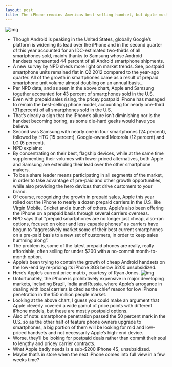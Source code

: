 ```yaml
---
layout: post
title: The iPhone remains Americas best-selling handset, but Apple must double down on prepaid
---
```

![img](http://media.idownloadblog.com/wp-content/uploads/2012/08/NPD-smartphone-market-Q212-chart-001.jpg)
* Though Android is peaking in the United States, globally Google’s platform is widening its lead over the iPhone and in the second quarter of this year accounted for an IDC-estimated two-thirds of all smartphones sold, mainly thanks to Samsung whose Android handsets represented 44 percent of all Android smartphone shipments.
* A new survey by NPD sheds more light on market trends. See, postpaid smartphone units remained flat in Q2 2012 compared to the year-ago quarter. All of the growth in smartphones came as a result of prepaid smartphone unit volume almost doubling on an annual basis…
* Per NPD data, and as seen in the above chart, Apple and Samsung together accounted for 43 percent of smartphones sold in the U.S.
* Even with prepaid sales rising, the pricey postpaid iPhone has managed to remain the best-selling phone model, accounting for nearly one-third (31 percent) of all smartphones sold in the U.S.
* That’s clearly a sign that the iPhone’s allure isn’t diminishing nor is the handset becoming boring, as some die-hard geeks would have you believe.
* Second was Samsung with nearly one in four smartphones (24 percent), followed by HTC (15 percent), Google-owned Motorola (12 percent) and LG (6 percent).
* NPD explains:
* By concentrating on their best, flagship devices, while at the same time supplementing their volumes with lower priced alternatives, both Apple and Samsung are extending their lead over the other smartphone makers.
* To be a share leader means participating in all segments of the market, in order to take advantage of pre-paid and other growth opportunities, while also providing the hero devices that drive customers to your brand.
* Of course, recognizing the growth in prepaid sales, Apple this year rolled out the iPhone to nearly a dozen prepaid carriers in the U.S. like Virgin Mobile, Cricket and a bunch of others. Apple’s also been offering the iPhone on a prepaid basis through several carriers overseas.
* NPD says that “prepaid smartphones are no longer just cheap, also-ran options, focused on older and less capable phones” as carriers have begun to “aggressively market some of their best current smartphones on a pre-paid basis to a new set of customers, in order to keep sales humming along”.
* The problem is, some of the latest prepaid phones are really, really affordable, often selling for under $200 with a no-commit month-to-month option.
* Apple’s been trying to contain the growth of cheap Android handsets on the low-end by re-pricing its iPhone 3GS below $200 unsubsidized.
* Here’s Apple’s current price matrix, courtesy of Ryan Jones.
![img](http://media.idownloadblog.com/wp-content/uploads/2012/08/iPhone-price-matrix-Ryan-Jones-001.png)
* Unfortunately, the iPhone is prohibitively expensive in major developing markets, including Brazil, India and Russia, where Apple’s arrogance in dealing with local carriers is cited as the chief reason for low iPhone penetration in the 150 million people market.
* Looking at the above chart, I guess you could make an argument that Apple cleverly covered a wide gamut of price points with different iPhone models, but these are mostly postpaid options.
* Also of note: smartphone penetration passed the 50 percent mark in the U.S. so as the other half of feature phone owners upgrade to smartphones, a big portion of them will be looking for mid and low-priced handsets and not necessarily Apple’s high-end device.
* Worse, they’ll be looking for postpaid deals rather than commit their soul to lengthy and pricey carrier contracts.
* What Apple badly needs is a sub-$200 iPhone 4S, unsubsidized.
* Maybe that’s in store when the next iPhone comes into full view in a few weeks time?

